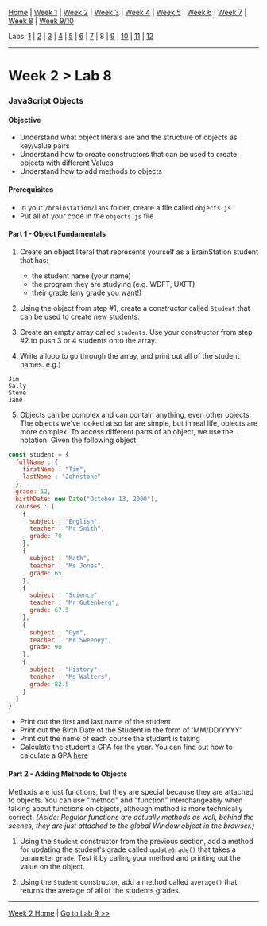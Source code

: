 [Home](/README.MD) | [Week 1](../../week-01/ReadMe.md) | [Week 2](../../week-02/ReadMe.md) | [Week 3](../../week-03/ReadMe.md) | [Week 4](../../week-04/ReadMe.md) | [Week 5](../../week-05/ReadMe.md) | [Week 6](../../week-06/ReadMe.md) | [Week 7](../../week-07/ReadMe.md) | [Week 8](../../week-08/ReadMe.md) | [Week 9/10](../../week-09_10/ReadMe.md)

Labs: [1](./lab-01.md) | [2](./lab-02.md) | [3](./lab-03.md) | [4](./lab-04.md) | [5](./lab-05.md) | [6](./lab-06.md) | [7](./lab-07.md) | 8 | [9](./lab-09.md) | [10](./lab-10.md) | [11](./lab-11.md) | [12](./lab-12.md)

---

# Week 2 > Lab 8

### JavaScript Objects

#### Objective
- Understand what object literals are and the structure of objects as key/value pairs
- Understand how to create constructors that can be used to create objects with different Values
- Understand how to add methods to objects

#### Prerequisites
- In your `/brainstation/labs` folder, create a file called `objects.js`
- Put all of your code in the `objects.js` file

#### Part 1 - Object Fundamentals

1. Create an object literal that represents yourself as a BrainStation student that has:
    - the student name (your name)
    - the program they are studying (e.g. WDFT, UXFT)
    - their grade (any grade you want!)

2. Using the object from step \#1, create a constructor called `Student` that can be used to create new students.

3. Create an empty array called `students`. Use your constructor from step \#2 to push 3 or 4 students onto the array.

4. Write a loop to go through the array, and print out all of the student names. e.g.)

```
Jim
Sally
Steve
Jane
```

5. Objects can be complex and can contain anything, even other objects. The objects we've looked at so far are simple, but in real life, objects are more complex. To access different parts of an object, we use the `.` notation. Given the following object:

```JavaScript
const student = {
  fullName : {
    firstName : "Tim",
    lastName : "Johnstone"
  },
  grade: 12,
  birthDate: new Date("October 13, 2000"),
  courses : [
    {
      subject : "English",
      teacher : "Mr Smith",
      grade: 70
    },
    {
      subject : "Math",
      teacher : "Ms Jones",
      grade: 65
    },
    {
      subject : "Science",
      teacher : "Mr Gutenberg",
      grade: 67.5
    },
    {
      subject : "Gym",
      teacher : "Mr Sweeney",
      grade: 90
    },
    {
      subject : "History",
      teacher : "Ms Walters",
      grade: 82.5
    }
  ]
}
```
- Print out the first and last name of the student
- Print out the Birth Date of the Student in the form of 'MM/DD/YYYY'
- Print out the name of each course the student is taking
- Calculate the student's GPA for the year. You can find out how to calculate a GPA [here](https://blog.prepscholar.com/how-do-you-calculate-gpa)

#### Part 2 - Adding Methods to Objects

Methods are just functions, but they are special because they are attached to objects. You can use "method" and "function" interchangeably when talking about functions on objects, although method is more technically correct. *(Aside: Regular functions are actually methods as well, behind the scenes, they are just attached to the global Window object in the browser.)*

1. Using the `Student` constructor from the previous section, add a method for updating the student's grade called `updateGrade()` that takes a parameter `grade`. Test it by calling your method and printing out the value on the object.

2. Using the `Student` constructor, add a method called `average()` that returns the average of all of the students grades.

---
[Week 2 Home](../ReadMe.md) | [Go to Lab 9 >>](./lab-09.md)
